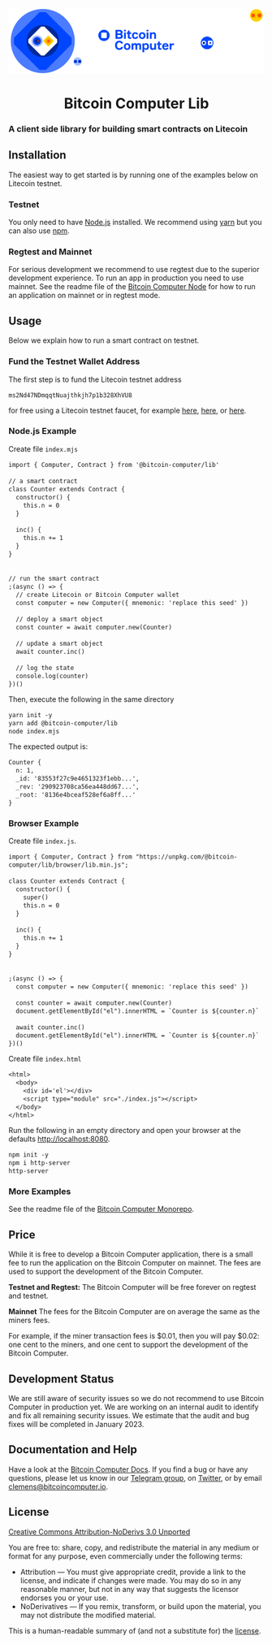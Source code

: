 <div align="center">

  <img src="imgs/banner@1x.png" alt="bitcoin-computer-logo" border="0" style="max-height: 180px"/>

  <p>
    <h1><b>Bitcoin Computer Lib</b></h1>
  </p>
</div>

<h3><b>A client side library for building smart contracts on Litecoin</b></h3>


## Installation

The easiest way to get started is by running one of the examples below on Litecoin testnet.
### Testnet

You only need to have [Node.js](https://nodejs.org/en/) installed. We recommend using [yarn](https://yarnpkg.com/en/) but you can also use [npm](https://www.npmjs.com/).

### Regtest and Mainnet

For serious development we recommend to use regtest due to the superior development experience. To run an app in production you need to use mainnet. See the readme file of the [Bitcoin Computer Node](https://github.com/bitcoin-computer/monorepo/tree/main/packages/node) for how to run an application on mainnet or in regtest mode.

## Usage

Below we explain how to run a smart contract on testnet.

### Fund the Testnet Wallet Address

The first step is to fund the Litecoin testnet address

```
ms2Nd47NDmqqtNuajthkjh7p1b328XhVU8
```

for free using a Litecoin testnet faucet, for example [here](https://tltc.bitaps.com/), [here](https://testnet-faucet.com/ltc-testnet/), or [here](https://testnet.help/en/ltcfaucet/testnet).


### Node.js Example

Create file ``index.mjs``

```
import { Computer, Contract } from '@bitcoin-computer/lib'

// a smart contract
class Counter extends Contract {
  constructor() {
    this.n = 0
  }

  inc() {
    this.n += 1
  }
}


// run the smart contract
;(async () => {
  // create Litecoin or Bitcoin Computer wallet
  const computer = new Computer({ mnemonic: 'replace this seed' })

  // deploy a smart object
  const counter = await computer.new(Counter)

  // update a smart object
  await counter.inc()

  // log the state
  console.log(counter)
})()
```

Then, execute the following in the same directory
````
yarn init -y
yarn add @bitcoin-computer/lib
node index.mjs
````

The expected output is:

```
Counter {
  n: 1,
  _id: '83553f27c9e4651323f1ebb...',
  _rev: '290923708ca56ea448dd67...',
  _root: '8136e4bceaf528ef6a8ff...'
}
```

### Browser Example

Create file ``index.js``.

```
import { Computer, Contract } from "https://unpkg.com/@bitcoin-computer/lib/browser/lib.min.js";

class Counter extends Contract {
  constructor() {
    super()
    this.n = 0
  }

  inc() {
    this.n += 1
  }
}


;(async () => {
  const computer = new Computer({ mnemonic: 'replace this seed' })

  const counter = await computer.new(Counter)
  document.getElementById("el").innerHTML = `Counter is ${counter.n}`

  await counter.inc()
  document.getElementById("el").innerHTML = `Counter is ${counter.n}`
})()
```

Create file ``index.html``

```
<html>
  <body>
    <div id='el'></div>
    <script type="module" src="./index.js"></script>
  </body>
</html>
```

Run the following in an empty directory and open your browser at the defaults [http://localhost:8080](http://localhost:8080).

```
npm init -y
npm i http-server
http-server
```

### More Examples

See the readme file of the [Bitcoin Computer Monorepo](https://github.com/bitcoin-computer/monorepo#bitcoin-computer-monorepo).

## Price

While it is free to develop a Bitcoin Computer application, there is a small fee to run the application on the Bitcoin Computer on mainnet. The fees are used to support the development of the Bitcoin Computer.

**Testnet and Regtest:** The Bitcoin Computer will be free forever on regtest and testnet.

**Mainnet** The fees for the Bitcoin Computer are on average the same as the miners fees.

For example, if the miner transaction fees is $0.01, then you will pay $0.02: one cent to the miners, and one cent to support the development of the Bitcoin Computer.

## Development Status

We are still aware of security issues so we do not recommend to use Bitcoin Computer in production yet. We are working on an internal audit to identify and fix all remaining security issues. We estimate that the audit and bug fixes will be completed in January 2023.

## Documentation and Help

Have a look at the [Bitcoin Computer Docs](https://bitcoin-computer.gitbook.io/docs/). If you find a bug or have any questions, please let us know in our <a href="https://t.me/thebitcoincomputer">Telegram group</a>, on <a href="https://twitter.com/TheBitcoinToken">Twitter</a>, or by email clemens@bitcoincomputer.io.

## License

[Creative Commons Attribution-NoDerivs 3.0 Unported](https://creativecommons.org/licenses/by-nd/3.0/)

You are free to: share, copy, and redistribute the material in any medium or format for any purpose, even commercially under the following terms:

* Attribution — You must give appropriate credit, provide a link to the license, and indicate if changes were made. You may do so in any reasonable manner, but not in any way that suggests the licensor endorses you or your use.
* NoDerivatives — If you remix, transform, or build upon the material, you may not distribute the modified material.

This is a human-readable summary of (and not a substitute for) the [license](https://creativecommons.org/licenses/by-nd/3.0/legalcode).

